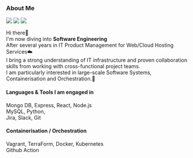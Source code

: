 ### About Me
<p>
  <a href="https://medium.com/kianj" target="_blank"><img src="https://img.shields.io/badge/My Tech_Blog-003300?style=flat-square&logo=Medium&logoColor=white"/></a>
  <a href="mailto:cloudprotime@gmail.com" target="_blank"><img src="https://img.shields.io/badge/cloudprotime@gmail.com-8A4335?style=flat-square&logo=Gmail&logoColor=white"/></a>
  <a href="https://www.linkedin.com/in/kianjay/" target="_blank"><img src="https://img.shields.io/badge/Duyoung Jang(Kian)-0A66C2?style=flat-square&logo=Linkedin&logoColor=white"/></a>
</p>

<p>
  Hi there👋&nbsp;<br/>
  I'm now diving into <b>Software Engineering</b> <br/>
  After several years in IT Product Management for Web/Cloud Hosting Services☁️<br/>
  I bring a strong understanding of IT infrastructure and proven collaboration skills from working with cross-functional project teams.<br/>
  I am particularly interested in large-scale Software Systems, Containerisation and Orchestration.🚀 <br/>
</p>

#### Languages & Tools I am engaged in
<p>
Mongo DB, Express, React, Node.js <br/>
MySQL, Python,<br/> 
Jira, Slack, Git <br/>
</p>

#### Containerisation / Orchestration
<p>
Vagrant, TerraForm, Docker, Kubernetes <br/>
Github Action
</p>

